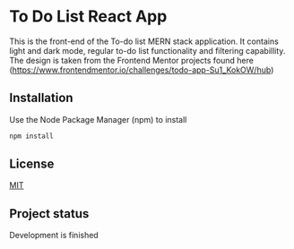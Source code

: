 # To Do List React App
This is the front-end of the To-do list MERN stack application. It contains light and dark mode, regular to-do list functionality and filtering capabillity.
The design is taken from the Frontend Mentor projects found here (https://www.frontendmentor.io/challenges/todo-app-Su1_KokOW/hub)

## Installation
Use the Node Package Manager (npm) to install

```bash
npm install
```

## License
[MIT](https://choosealicense.com/licenses/mit/)

## Project status
Development is finished